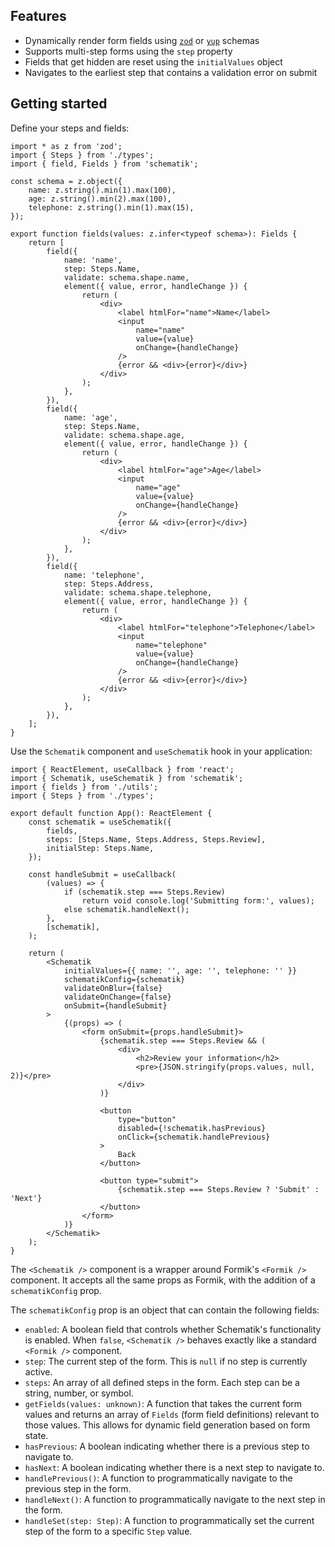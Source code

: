 ## Features

- Dynamically render form fields using [`zod`](https://github.com/colinhacks/zod) or [`yup`](https://github.com/jquense/yup) schemas
- Supports multi-step forms using the `step` property
- Fields that get hidden are reset using the `initialValues` object
- Navigates to the earliest step that contains a validation error on submit

## Getting started

Define your steps and fields:

```tsx
import * as z from 'zod';
import { Steps } from './types';
import { field, Fields } from 'schematik';

const schema = z.object({
    name: z.string().min(1).max(100),
    age: z.string().min(2).max(100),
    telephone: z.string().min(1).max(15),
});

export function fields(values: z.infer<typeof schema>): Fields {
    return [
        field({
            name: 'name',
            step: Steps.Name,
            validate: schema.shape.name,
            element({ value, error, handleChange }) {
                return (
                    <div>
                        <label htmlFor="name">Name</label>
                        <input
                            name="name"
                            value={value}
                            onChange={handleChange}
                        />
                        {error && <div>{error}</div>}
                    </div>
                );
            },
        }),
        field({
            name: 'age',
            step: Steps.Name,
            validate: schema.shape.age,
            element({ value, error, handleChange }) {
                return (
                    <div>
                        <label htmlFor="age">Age</label>
                        <input
                            name="age"
                            value={value}
                            onChange={handleChange}
                        />
                        {error && <div>{error}</div>}
                    </div>
                );
            },
        }),
        field({
            name: 'telephone',
            step: Steps.Address,
            validate: schema.shape.telephone,
            element({ value, error, handleChange }) {
                return (
                    <div>
                        <label htmlFor="telephone">Telephone</label>
                        <input
                            name="telephone"
                            value={value}
                            onChange={handleChange}
                        />
                        {error && <div>{error}</div>}
                    </div>
                );
            },
        }),
    ];
}
```

Use the `Schematik` component and `useSchematik` hook in your application:

```tsx
import { ReactElement, useCallback } from 'react';
import { Schematik, useSchematik } from 'schematik';
import { fields } from './utils';
import { Steps } from './types';

export default function App(): ReactElement {
    const schematik = useSchematik({
        fields,
        steps: [Steps.Name, Steps.Address, Steps.Review],
        initialStep: Steps.Name,
    });

    const handleSubmit = useCallback(
        (values) => {
            if (schematik.step === Steps.Review)
                return void console.log('Submitting form:', values);
            else schematik.handleNext();
        },
        [schematik],
    );

    return (
        <Schematik
            initialValues={{ name: '', age: '', telephone: '' }}
            schematikConfig={schematik}
            validateOnBlur={false}
            validateOnChange={false}
            onSubmit={handleSubmit}
        >
            {(props) => (
                <form onSubmit={props.handleSubmit}>
                    {schematik.step === Steps.Review && (
                        <div>
                            <h2>Review your information</h2>
                            <pre>{JSON.stringify(props.values, null, 2)}</pre>
                        </div>
                    )}

                    <button
                        type="button"
                        disabled={!schematik.hasPrevious}
                        onClick={schematik.handlePrevious}
                    >
                        Back
                    </button>

                    <button type="submit">
                        {schematik.step === Steps.Review ? 'Submit' : 'Next'}
                    </button>
                </form>
            )}
        </Schematik>
    );
}
```

The `<Schematik />` component is a wrapper around Formik's `<Formik />` component. It accepts all the same props as Formik, with the addition of a `schematikConfig` prop.

The `schematikConfig` prop is an object that can contain the following fields:

-   `enabled`: A boolean field that controls whether Schematik's functionality is enabled. When `false`, `<Schematik />` behaves exactly like a standard `<Formik />` component.
-   `step`: The current step of the form. This is `null` if no step is currently active.
-   `steps`: An array of all defined steps in the form. Each step can be a string, number, or symbol.
-   `getFields(values: unknown)`: A function that takes the current form values and returns an array of `Fields` (form field definitions) relevant to those values. This allows for dynamic field generation based on form state.
-   `hasPrevious`: A boolean indicating whether there is a previous step to navigate to.
-   `hasNext`: A boolean indicating whether there is a next step to navigate to.
-   `handlePrevious()`: A function to programmatically navigate to the previous step in the form.
-   `handleNext()`: A function to programmatically navigate to the next step in the form.
-   `handleSet(step: Step)`: A function to programmatically set the current step of the form to a specific `Step` value.
